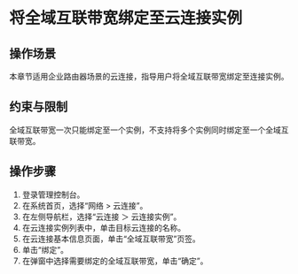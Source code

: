 # 将全域互联带宽绑定至云连接实例<a name="cc_03_1103"></a>

## 操作场景<a name="zh-cn_topic_0000001274819169_section41531159201212"></a>

本章节适用企业路由器场景的云连接，指导用户将全域互联带宽绑定至连接实例。

## 约束与限制<a name="zh-cn_topic_0000001274819169_section84139169287"></a>

全域互联带宽一次只能绑定至一个实例，不支持将多个实例同时绑定至一个全域互联带宽。

## 操作步骤<a name="zh-cn_topic_0000001274819169_section1662035017149"></a>

1.  登录管理控制台。
2.  在系统首页，选择“网络 \> 云连接”。
3.  在左侧导航栏，选择“云连接 ＞ 云连接实例”。
4.  在云连接实例列表中，单击目标云连接的名称。
5.  在云连接基本信息页面，单击“全域互联带宽”页签。
6.  单击“绑定”。
7.  在弹窗中选择需要绑定的全域互联带宽，单击“确定”。

